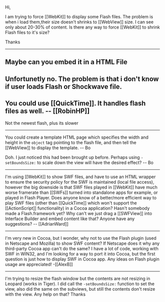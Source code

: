 Hi, 

I am trying to force [[WebKit]] to display some Flash files. The problem is when i load them,their size doesn't shrinks to [[WebView]] size. I can see only about 20-30% of content. Is there any way to force [[WebKit]] to shrink Flash files to it's size? 

Thanks 

----
Maybe can you embed it in a HTML File
----
Unfortunetly no. The problem is that i don't know if user loads Flash or Shockwave file.
----
You could use [[QuickTime]]. It handles flash files as well. -- [[RobinHP]]
----
Not the newest flash, plus its slower

----

You could create a template HTML page which specifies the width and height in the <code>object</code> tag pointing to the flash file, and then tell the [[WebView]] to display the template.  -- Bo

Doh.  I just noticed this had been brought up before.  Perhaps using <code>-setBoundsSize:</code> to scale down the view will have the desired effect?  -- Bo

----

I'm using [[WebKit]] to show SWF files, and have to use an HTML wrapper to ensure the security policy for the SWF is maintained (local file access), however the big downside is that SWF files played in [[WebKit]] have much worse framerate than [[SWFs]] turned into standalone apps for example, or played in Flash Player. Does anyone know of a better/more efficient way to play SWF files (other than [[QuickTime]] which won't support the [[ActionScript]] functionality) in a Cocoa application? Hasn't somebody made a Flash.framework yet? Why can't we just drag a [[SWFView]] into Interface Builder and embed content like that? Anyone have any suggestions? -- [[AdrianWard]]

----

I'm very new in Cocoa, but I wonder, why not to use the Flash plugin (used in Netscape and Mozilla) to show SWF content? If Netscape does it why any third-party Cocoa app can't do the same? I have a lot of code, working with SWF in WIN32, and I'm looking for a way to port it into Cocoa, but the first question is just how to display SWF in Cocoa app. Any ideas on Flash plugin usage are appreciated! -[[AlexB]]


----

I'm trying to resize the flash window but the contents are not resizing in Leopard (works in Tiger). I did call the <code>-setBoundsSize:</code>  function to set the view, also did the same on the subviews, but still the contents don't resize with the view. Any help on that? Thanks